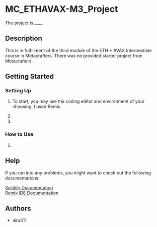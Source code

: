 # MC_ETHAVAX-M3_Project

The project is ____.

## Description

This is in fulfillment of the third module of the ETH + AVAX Intermediate course in Metacrafters. There was no provided starter project from Metacrafters. 

## Getting Started

### Setting Up

1. To start, you may use the coding editor and environment of your choosing. I used Remix.  

2. 

3. 

### How to Use

1.  

## Help

If you run into any problems, you might want to check out the following documentations:

[Solidity Documentation](https://docs.soliditylang.org/en/v0.8.9/)  
[Remix IDE Documentation](https://remix-ide.readthedocs.io/en/latest/)

## Authors

- airu411
